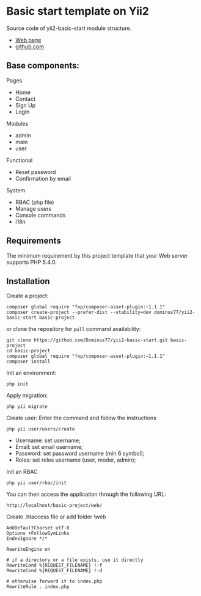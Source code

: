 Basic start template on Yii2
============================

Source code of yii2-basic-start module structure.

- [Web page](http://dominus77.github.io/yii2-basic-start)
- [github.com](https://github.com/Dominus77/yii2-basic-start)

Base components:
------

Pages
- Home
- Contact
- Sign Up
- Login

Modules
- admin
- main
- user

Functional
- Reset password
- Confirmation by email

System
- RBAC (php file)
- Manage users
- Console commands
- i18n

Requirements
------

The minimum requirement by this project template that your Web server supports PHP 5.4.0.

Installation
------

Create a project:

~~~
composer global require "fxp/composer-asset-plugin:~1.1.1"
composer create-project --prefer-dist --stability=dev dominus77/yii2-basic-start basic-project
~~~

or clone the repository for `pull` command availability:

~~~
git clone https://github.com/Dominus77/yii2-basic-start.git basic-project
cd basic-project
composer global require "fxp/composer-asset-plugin:~1.1.1"
composer install
~~~

Init an environment:

~~~
php init
~~~

Apply migration:

~~~
php yii migrate
~~~

Create user:
Enter the command and follow the instructions

~~~
php yii user/users/create
~~~

- Username: set username;
- Email: set email username;
- Password: set password username (min 6 symbol);
- Roles: set roles username (user, moder, admin);

Init an RBAC

~~~
php yii user/rbac/init
~~~

You can then access the application through the following URL:

~~~
http://localhost/basic-project/web/
~~~

Create .htaccess file or add folder \web

~~~
AddDefaultCharset utf-8
Options +FollowSymLinks
IndexIgnore */*

RewriteEngine on

# if a directory or a file exists, use it directly
RewriteCond %{REQUEST_FILENAME} !-f
RewriteCond %{REQUEST_FILENAME} !-d

# otherwise forward it to index.php
RewriteRule . index.php
~~~